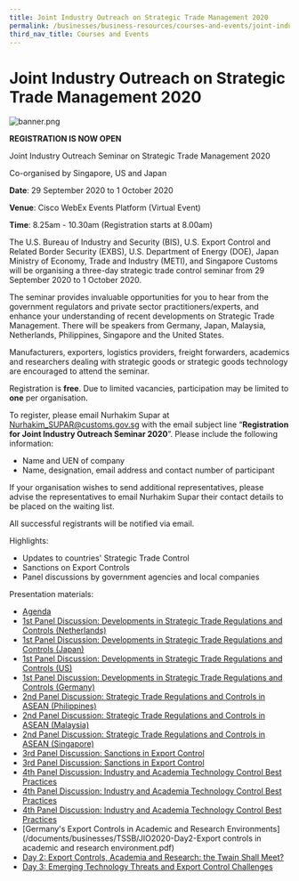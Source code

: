 ```yaml
---
title: Joint Industry Outreach on Strategic Trade Management 2020
permalink: /businesses/business-resources/courses-and-events/joint-industry-outreach-on-strategic-trade-management-2020
third_nav_title: Courses and Events
---
```


# Joint Industry Outreach on Strategic Trade Management 2020

![banner.png](/images/TSSB_Outreach2020.png)

**REGISTRATION IS NOW OPEN**

Joint Industry Outreach Seminar on Strategic Trade Management 2020

Co-organised by Singapore, US and Japan

**Date**: 29 September 2020 to 1 October 2020

**Venue**: Cisco WebEx Events Platform (Virtual Event)

**Time**: 8.25am - 10.30am (Registration starts at 8.00am)

The U.S. Bureau of Industry and Security (BIS), U.S. Export Control and Related Border Security (EXBS), U.S. Department of Energy (DOE), Japan Ministry of Economy, Trade and Industry (METI), and Singapore Customs will be organising a three-day strategic trade control seminar from 29 September 2020 to 1 October 2020.

The seminar provides invaluable opportunities for you to hear from the government regulators and private sector practitioners/experts, and enhance your understanding of recent developments on Strategic Trade Management. There will be speakers from Germany, Japan, Malaysia, Netherlands, Philippines, Singapore and the United States.

Manufacturers, exporters, logistics providers, freight forwarders, academics and researchers dealing with strategic goods or strategic goods technology are encouraged to attend the seminar.

Registration is  **free**. Due to limited vacancies, participation may be limited to **one** per organisation.

To register, please email Nurhakim Supar at Nurhakim_SUPAR@customs.gov.sg with the email subject line “**Registration for Joint Industry Outreach Seminar 2020**”. Please include the following information:

-   Name and UEN of company
-   Name, designation, email address and contact number of participant

If your organisation wishes to send additional representatives, please advise the representatives to email Nurhakim Supar their contact details to be placed on the waiting list.

All successful registrants will be notified via email.

Highlights:

-   Updates to countries' Strategic Trade Control
-   Sanctions on Export Controls
-   Panel discussions by government agencies and local companies

Presentation materials:

-   [Agenda](/documents/businesses/TSSB/JIO2020-Agenda.pdf)
-   [1st Panel Discussion: Developments in Strategic Trade Regulations and Controls (Netherlands)](/documents/businesses/TSSB/JIO2020-1stPanel-Netherlands.pdf)
-   [1st Panel Discussion: Developments in Strategic Trade Regulations and Controls (Japan)](/documents/businesses/TSSB/JIO2020-1stPanel-Japan.pdf)
-   [1st Panel Discussion: Developments in Strategic Trade Regulations and Controls (US)](/documents/businesses/TSSB/JIO2020-1stPanel-US.pdf)
-   [1st Panel Discussion: Developments in Strategic Trade Regulations and Controls (Germany)](/documents/businesses/TSSB/JIO2020-1stPanel-Germany.pdf)
-   [2nd Panel Discussion: Strategic Trade Regulations and Controls in ASEAN (Philippines)](/documents/businesses/TSSB/JIO2020-2ndPanel-Philippines.pdf)
-   [2nd Panel Discussion: Strategic Trade Regulations and Controls in ASEAN (Malaysia)](/documents/businesses/TSSB/JIO2020-2ndPanel-Malaysia.pdf)
-   [2nd Panel Discussion: Strategic Trade Regulations and Controls in ASEAN (Singapore)](/documents/businesses/TSSB/JIO2020-2ndPanel-Singapore.pdf)
-   [3rd Panel Discussion: Sanctions in Export Control](/documents/businesses/TSSB/JIO2020-3rdPanel-BIS.pdf)
-   [3rd Panel Discussion: Sanctions in Export Control](/documents/businesses/TSSB/JIO2020-3rdPanel-OFAC.pdf)
-   [4th Panel Discussion: Industry and Academia Technology Control Best Practices](/documents/businesses/TSSB/JIO2020-4thPanel-NetApp.pdf)
-   [4th Panel Discussion: Industry and Academia Technology Control Best Practices](/documents/businesses/TSSB/JIO2020-4thPanel-Deloitte.pdf)
-   [4th Panel Discussion: Industry and Academia Technology Control Best Practices](/documents/businesses/TSSB/JIO2020-4thPanel-Hokkaido.pdf)
-   [Germany's Export Controls in Academic and Research Environments](/documents/businesses/TSSB/JIO2020-Day2-Export controls in academic and research environment.pdf)
-   [Day 2: Export Controls, Academia and Research: the Twain Shall Meet?](/documents/businesses/TSSB/JIO2020-Day2-AlexLopes.pdf)
-   [Day 3: Emerging Technology Threats and Export Control Challenges](/documents/businesses/TSSB/JIO2020-Day3-EmergingTech.pdf)
